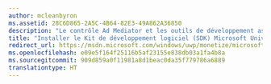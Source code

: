 ```yaml
---
author: mcleanbyron
ms.assetid: 28C6D865-2A5C-4B64-82E3-49A862A36850
description: "Le contrôle Ad Mediator et les outils de développement associés sont disponibles dans le Kit de développement logiciel (SDK) Microsoft Universal Ad Client."
title: "Installer le Kit de développement logiciel (SDK) Microsoft Universal Ad Client"
redirect_url: https://msdn.microsoft.com/windows/uwp/monetize/microsoft-store-services-sdk
ms.openlocfilehash: e09e5f164f25116b5af23155e838db03a1fa4b8a
ms.sourcegitcommit: 909d859a0f11981a8d1beac0da35f779786a6889
translationtype: HT
---
```

